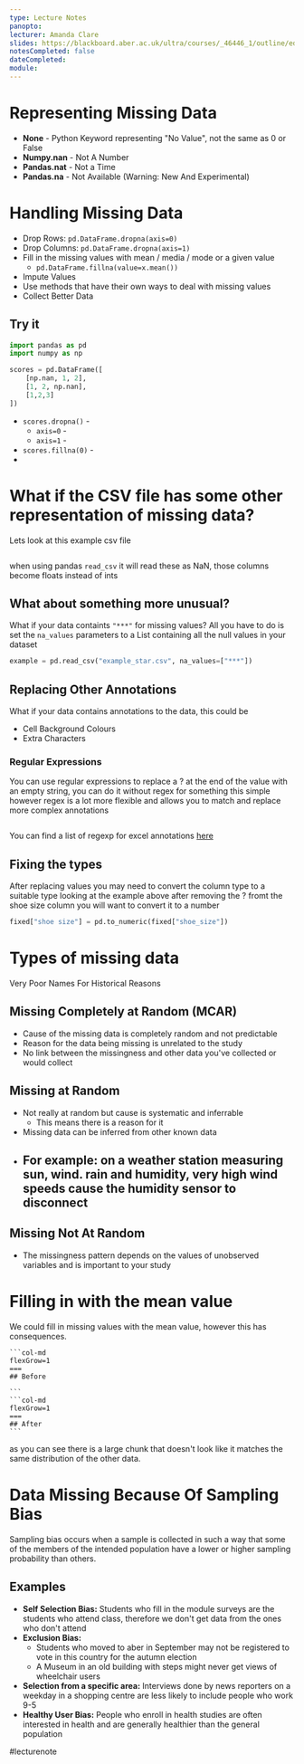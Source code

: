```yaml
---
type: Lecture Notes
panopto: 
lecturer: Amanda Clare
slides: https://blackboard.aber.ac.uk/ultra/courses/_46446_1/outline/edit/document/_2766953_1?courseId=_46446_1&view=content
notesCompleted: false
dateCompleted: 
module:
---
```

# Representing Missing Data
- **None** - Python Keyword representing "No Value", not the same as 0 or False
- **Numpy.nan** - Not A Number
- **Pandas.nat** - Not a Time
- **Pandas.na** - Not Available (Warning: New And Experimental)

# Handling Missing Data
- Drop Rows: `pd.DataFrame.dropna(axis=0)`
- Drop Columns: `pd.DataFrame.dropna(axis=1)`
- Fill in the missing values with mean / media / mode or a given value
	- `pd.DataFrame.fillna(value=x.mean())`
- Impute Values 
- Use methods that have their own ways to deal with missing values
- Collect Better Data

## Try it
```python
import pandas as pd
import numpy as np

scores = pd.DataFrame([
    [np.nan, 1, 2],
    [1, 2, np.nan],
    [1,2,3]
])
```

- `scores.dropna()` - 
	- `axis=0` - 
	- `axis=1` - 
- `scores.fillna(0)` - 
- 

# What if the CSV file has some other representation of missing data?
Lets look at this example csv file
```csv

```

when using pandas `read_csv` it will read these as NaN, those columns become floats instead of ints

## What about something more unusual?
What if your data containts `"***"` for missing values? All you have to do is set the `na_values` parameters to a List containing all the null values in your dataset
```python
example = pd.read_csv("example_star.csv", na_values=["***"])
```

## Replacing Other Annotations
What if your data contains annotations to the data, this could be
- Cell Background Colours
- Extra Characters

### Regular Expressions
You can use regular expressions to replace a ? at the end of the value with an empty string, you can do it without regex for something this simple however regex is a lot more flexible and allows you to match and replace more complex annotations

```python

```

You can find a list of regexp for excel annotations [here]()

## Fixing the types
After replacing values you may need to convert the column type to a suitable type
looking at the example above after removing the ? fromt the shoe size column you will want to convert it to a number
```python
fixed["shoe size"] = pd.to_numeric(fixed["shoe_size"])
```

# Types of missing data
Very Poor Names For Historical Reasons

## Missing Completely at Random (MCAR)
- Cause of the missing data is completely random and not predictable
- Reason for the data being missing is unrelated to the study
- No link between the missingness and other data you've collected or would collect
## Missing at Random
- Not really at random but cause is systematic and inferrable
	- This means there is a reason for it
- Missing data can be inferred from other known data
- For example: on a weather station measuring sun, wind. rain and humidity, very high wind speeds cause the humidity sensor to disconnect
	- 

## Missing Not At Random
- The missingness pattern depends on the values of unobserved variables and is important to your study

# Filling in with the mean value
We could fill in missing values with the mean value, however this has consequences. 

````col
```col-md
flexGrow=1
===
## Before

```
```col-md
flexGrow=1
===
## After
```
````

as you can see there is a large chunk that doesn't look like it matches the same distribution of the other data.

# Data Missing Because Of Sampling Bias
Sampling bias occurs when a sample is collected in such a way that some of the members of the intended population have a lower or higher sampling probability than others.

## Examples
- **Self Selection Bias:** Students who fill in the module surveys are the students who attend class, therefore we don't get data from the ones who don't attend 
- **Exclusion Bias:** 
	- Students who moved to aber in September may not be registered to vote in this country for the autumn election
	- A Museum in an old building with steps might never get views of wheelchair users
- **Selection from a specific area:** Interviews done by news reporters on a weekday in a shopping centre are less likely to include people who work 9-5
- **Healthy User Bias:** People who enroll in health studies are often interested in health and are generally healthier than the general population

#lecturenote 